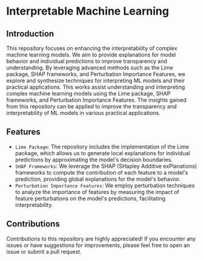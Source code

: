 # Interpretable Machine Learning 

## Introduction

This repository focuses on enhancing the interpretability of complex machine learning models. We aim to provide explanations for model behavior and individual predictions to improve transparency and understanding. By leveraging advanced methods such as the Lime package, SHAP frameworks, and Perturbation Importance Features, we explore and synthesize techniques for interpreting ML models and their practical applications.
This works assist understanding and interpreting complex machine learning models using the Lime package, SHAP frameworks, and Perturbation Importance Features. The insights gained from this repository can be applied to improve the transparency and interpretability of ML models in various practical applications.


## Features

- `Lime Package`: The repository includes the implementation of the Lime package, which allows us to generate local explanations for individual predictions by approximating the model's decision boundaries.
- `SHAP Frameworks`: We leverage the SHAP (SHapley Additive exPlanations) frameworks to compute the contribution of each feature to a model's prediction, providing global explanations for the model's behavior.
- `Perturbation Importance Features`: We employ perturbation techniques to analyze the importance of features by measuring the impact of feature perturbations on the model's predictions, facilitating interpretability.


## Contributions

Contributions to this repository are highly appreciated! If you encounter any issues or have suggestions for improvements, please feel free to open an issue or submit a pull request.
